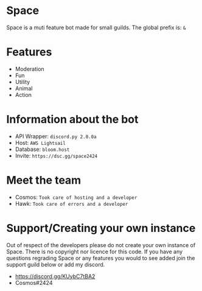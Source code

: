 # Space
Space is a muti feature bot made for small guilds. The global prefix is: `&`


# Features 
- Moderation 
- Fun 
- Utility
- Animal 
- Action 

# Information about the bot 
- API Wrapper: `discord.py 2.0.0a`
- Host: `AWS Lightsail`
- Database: `bloom.host`
- Invite: `https://dsc.gg/space2424`

# Meet the team 
- Cosmos: `Took care of hosting and a developer`
- Hawk: `Took care of errors and a developer`

# Support/Creating your own instance 
Out of respect of the developers please do not create your own instance of Space. There is no copyright nor licence for this code.  If you have any questions regrading Space or any features you would to see added join the support guild below or add my discord.
- https://discord.gg/KUybC7tBA2
- Cosmos#2424
